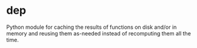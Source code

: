 # dep

Python module for caching the results of functions on disk and/or in memory and
reusing them as-needed instead of recomputing them all the time.
